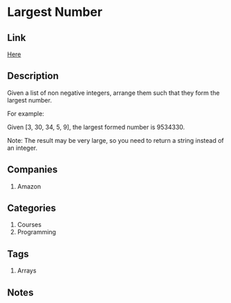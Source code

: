 # Largest Number

## Link

[Here](https://www.interviewbit.com/problems/largest-number/)

## Description

Given a list of non negative integers, arrange them such that they form the largest number.

For example:

Given [3, 30, 34, 5, 9], the largest formed number is 9534330.

Note: The result may be very large, so you need to return a string instead of an integer.

## Companies

1. Amazon

## Categories

1. Courses
1. Programming

## Tags

1. Arrays

## Notes